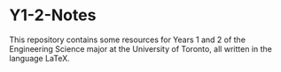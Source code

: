 # Y1-2-Notes
This repository contains some resources for Years 1 and 2 of the Engineering Science major at the University of Toronto, all written in the language LaTeX.
